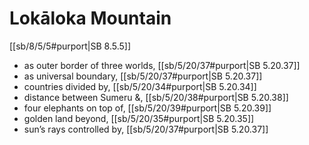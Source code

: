 # Lokāloka Mountain

[[sb/8/5/5#purport|SB 8.5.5]]

* as outer border of three worlds, [[sb/5/20/37#purport|SB 5.20.37]]
* as universal boundary, [[sb/5/20/37#purport|SB 5.20.37]]
* countries divided by, [[sb/5/20/34#purport|SB 5.20.34]]
* distance between Sumeru &, [[sb/5/20/38#purport|SB 5.20.38]]
* four elephants on top of, [[sb/5/20/39#purport|SB 5.20.39]]
* golden land beyond, [[sb/5/20/35#purport|SB 5.20.35]]
* sun’s rays controlled by, [[sb/5/20/37#purport|SB 5.20.37]]
